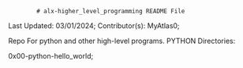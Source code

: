 			# alx-higher_level_programming README File


Last Updated: 03/01/2024;
Contributor(s): MyAtlas0;



Repo For python and other high-level programs.
PYTHON Directories:

0x00-python-hello_world;


